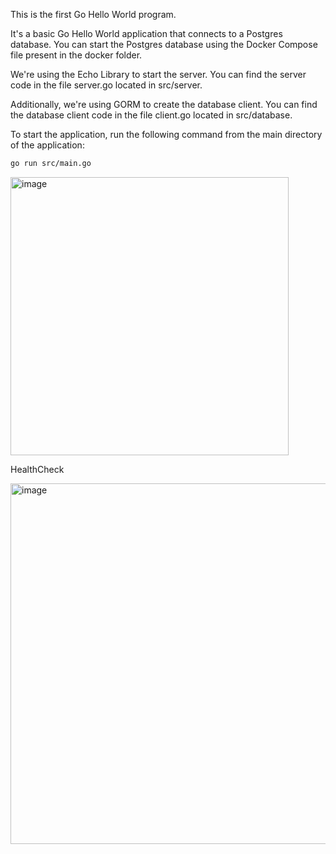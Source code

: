 This is the first Go Hello World program.

It's a basic Go Hello World application that connects to a Postgres database. You can start the Postgres database using the Docker Compose file present in the docker folder.

We're using the Echo Library to start the server. You can find the server code in the file server.go located in src/server.

Additionally, we're using GORM to create the database client. You can find the database client code in the file client.go located in src/database.

To start the application, run the following command from the main directory of the application: 
```sh
go run src/main.go
```

<img width="445" alt="image" src="https://github.com/saravanastar/go-hello-world/assets/14228896/ac53db46-7fe8-4149-a900-3132797e09fc">

HealthCheck

<img width="577" alt="image" src="https://github.com/saravanastar/go-hello-world/assets/14228896/0ef1f5cb-7267-4fcd-be60-7514a2040ad0">
